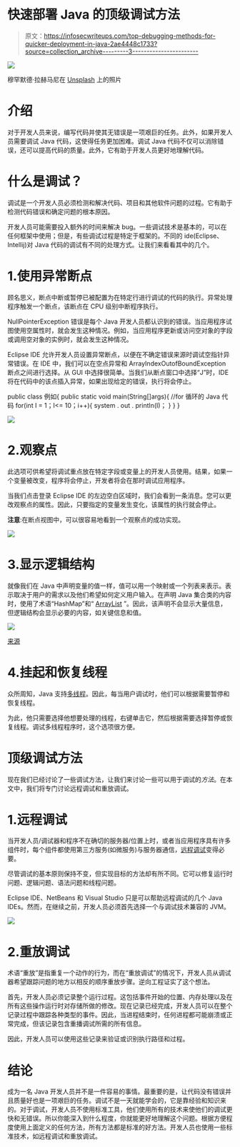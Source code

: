 # 快速部署 Java 的顶级调试方法

> 原文：<https://infosecwriteups.com/top-debugging-methods-for-quicker-deployment-in-java-2ae4448c1733?source=collection_archive---------3----------------------->

![](img/af7ed38d1a9a037cbbc7f62dfb28bb25.png)

穆罕默德·拉赫马尼在 [Unsplash](https://unsplash.com/s/photos/coding?utm_source=unsplash&utm_medium=referral&utm_content=creditCopyText) 上的照片

# 介绍

对于开发人员来说，编写代码并使其无错误是一项艰巨的任务。此外，如果开发人员需要调试 Java 代码，这使得任务更加困难。调试 Java 代码不仅可以消除错误，还可以提高代码的质量。此外，它有助于开发人员更好地理解代码。

# 什么是调试？

调试是一个开发人员必须检测和解决代码、项目和其他软件问题的过程。它有助于检测代码错误和确定问题的根本原因。

开发人员可能需要投入额外的时间来解决 bug。一些调试技术是基本的，可以在任何框架中使用；但是，有些调试过程是特定于框架的。不同的 ide(Eclipse、Intellij)对 Java 代码的调试有不同的处理方式。让我们来看看其中的几个。

# 1.使用异常断点

顾名思义，断点中断或暂停已被配置为在特定行进行调试的代码的执行。异常处理程序触发一个断点，该断点在 CPU 级别中断程序执行。

NullPointerException 错误是每个 Java 开发人员都认识到的错误。当应用程序试图使用空属性时，就会发生这种情况。例如，当应用程序更新或访问空对象的字段或调用空对象的实例时，就会发生这种情况。

Eclipse IDE 允许开发人员设置异常断点，以便在不确定错误来源时调试空指针异常错误。在 IDE 中，我们可以在空点异常和 ArrayIndexOutofBoundException 断点之间进行选择。从 GUI 中选择很简单。当我们从断点窗口中选择“J”时，IDE 将在代码中的该点插入异常，如果出现给定的错误，执行将会停止。

public class 例如{
public static void main(String[]args){
//for 循环的 Java 代码
for(int I = 1；I<= 10；i++){
system . out . println(I)；
}
}
}

![](img/0e503abbcdde884d7fec323dfb616f28.png)

# 2.观察点

此选项可供希望将调试重点放在特定字段或变量上的开发人员使用。结果，如果一个变量被改变，程序将会停止，开发者将会在那时调试应用程序。

当我们点击登录 Eclipse IDE 的左边空白区域时，我们会看到一条消息。您可以更改观察点的属性。因此，只要指定的变量发生变化，该属性的执行就会停止。

**注意**:在断点视图中，可以很容易地看到一个观察点的成功实现。

![](img/06d5f7d7378a4484bd513e515ca3ab42.png)

# 3.显示逻辑结构

就像我们在 Java 中声明变量的值一样，值可以用一个映射或一个列表来表示。表示取决于用户的需求以及他们希望如何定义用户输入。在声明 Java 集合类的内容时，使用了术语“HashMap”和“ [ArrayList](https://www.javatpoint.com/java-arraylist) ”。因此，该声明不会显示大量信息，但逻辑结构会显示必要的内容，如关键信息和值。

![](img/6d689bdc65c22fbd92a126937c804646.png)

[来源](https://stackoverflow.com/questions/48038169/disable-logical-structure-display-in-variables-view)

# 4.挂起和恢复线程

众所周知，Java 支持[多线程](https://www.javatpoint.com/multithreading-in-java)。因此，每当用户调试时，他们可以根据需要暂停和恢复线程。

为此，他只需要选择他想要处理的线程，右键单击它，然后根据需要选择暂停或恢复线程。调试多线程程序时，这个选项很方便。

# 顶级调试方法

现在我们已经讨论了一些调试方法，让我们来讨论一些可以用于调试的*方法*。在本文中，我们将专门讨论远程调试和重放调试。

# 1.远程调试

当开发人员/调试器和程序不在确切的服务器/位置上时，或者当应用程序具有许多组件时，每个组件都使用第三方服务(如微服务)与服务器通信，[远程调试](https://lightrun.com/debugging/remote-debugging/)变得必要。

尽管调试的基本原则保持不变，但实现目标的方法却有所不同。它可以修复运行时问题、逻辑问题、语法问题和线程问题。

Eclipse IDE、NetBeans 和 Visual Studio 只是可以帮助远程调试的几个 Java IDEs。然而，在继续之前，开发人员必须首先选择一个与调试技术兼容的 JVM。

![](img/c2f5d0dbbd15cd3139be2626b500110a.png)

# 2.重放调试

术语“重放”是指重复一个动作的行为，而在“重放调试”的情况下，开发人员从调试器希望跟踪问题的地方以相反的顺序重放步骤。逆向工程证实了这个想法。

首先，开发人员必须记录整个运行过程。这包括事件开始的位置、内存处理以及在所有这些操作运行时对存储所做的修改。现在记录已经完成，开发人员可以在整个记录过程中跟踪各种类型的事件。因此，当进程结束时，任何进程都可能崩溃或正常完成，但该记录包含重播调试所需的所有信息。

因此，开发人员可以使用这些记录来验证或识别执行路径和过程。

# 结论

成为一名 Java 开发人员并不是一件容易的事情。最重要的是，让代码没有错误并且质量好也是一项艰巨的任务。调试不是一天就能学会的，它是靠经验和知识来的。对于调试，开发人员不使用标准工具，他们使用所有的技术来使他们的调试更快和无错误。所以你能深入到什么程度，你就能更好地理解这个问题。根据方便程度使用上面定义的任何方法，所有方法都是标准的好方法。开发人员也使用一些标准技术，如远程调试和重放调试。
